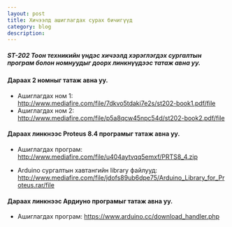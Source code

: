 ```yaml
---
layout: post
title: Хичээлд ашиглагдах сурах бичигүүд
category: blog
description: 
---
```


##### *ST-202 Тоон техникийн үндэс хичээлд хэрэглэгдэх сургалтын програм болон номнуудыг доорх линкнүүдээс татаж авна уу.*

#### Дараах 2 номныг татаж авна уу.

* Ашиглагдах ном 1:   http://www.mediafire.com/file/7dkvo5tdaki7e2s/st202-book1.pdf/file
* Ашиглагдах ном 2:   http://www.mediafire.com/file/p5a8qcw45npc54d/st202-book2.pdf/file


#### Дараах линкнээс Proteus 8.4 програмыг татаж авна уу.

* Ашиглагдах програм: http://www.mediafire.com/file/u404aytvqq5emxf/PRTS8_4.zip
  
* Arduino сургалтын хавтангийн library файлууд: http://www.mediafire.com/file/jdofs89ub6dpe75/Arduino_Library_for_Proteus.rar/file


#### Дараах линкнээс Ардиуно програмыг татаж авна уу.

* Ашиглагдах програм: https://www.arduino.cc/download_handler.php